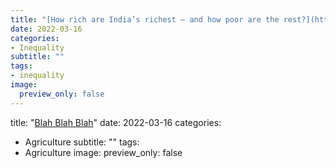 ```yaml
---
title: "[How rich are India’s richest – and how poor are the rest?](https://www.hindustantimes.com/india-news/how-rich-are-india-s-richest-and-how-poor-are-the-rest-101647367668630.html)"
date: 2022-03-16
categories: 
- Inequality
subtitle: ""
tags: 
- inequality
image:
  preview_only: false
---
```


title: "[Blah Blah Blah](https://www.hindustantimes.com/india-news/how-rich-are-india-s-richest-and-how-poor-are-the-rest-101647367668630.html)"
date: 2022-03-16
categories: 
- Agriculture
subtitle: ""
tags: 
- Agriculture
image:
  preview_only: false